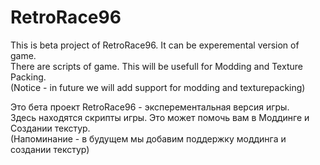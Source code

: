 # RetroRace96
  This is beta project of RetroRace96. It can be experemental version of game.\
  There are scripts of game. This will be usefull for Modding and Texture Packing.\
  (Notice - in future we will add support for modding and texturepacking)

  Это бета проект RetroRace96 - эксперементальная версия игры.\
  Здесь находятся скрипты игры. Это может помочь вам в Моддинге и Создании текстур.\
  (Напоминание - в будущем мы добавим поддержку моддинга и создании текстур)
